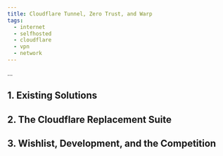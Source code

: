 ```yaml
---
title: Cloudflare Tunnel, Zero Trust, and Warp
tags:
  - internet
  - selfhosted
  - cloudflare
  - vpn
  - network
---
```


...

## 1. Existing Solutions

## 2. The Cloudflare Replacement Suite

## 3. Wishlist, Development, and the Competition